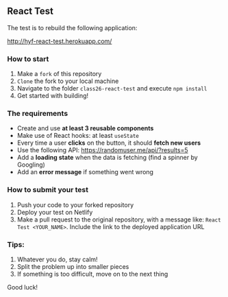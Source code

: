 ## React Test

The test is to rebuild the following application:

http://hyf-react-test.herokuapp.com/

### How to start

1. Make a `fork` of this repository
2. `Clone` the fork to your local machine
3. Navigate to the folder `class26-react-test` and execute `npm install`
4. Get started with building!

### The requirements

- Create and use **at least 3 reusable components**
- Make use of React hooks: at least `useState`
- Every time a user **clicks** on the button, it should **fetch new users**
- Use the following API: https://randomuser.me/api/?results=5
- Add a **loading state** when the data is fetching (find a spinner by Googling)
- Add an **error message** if something went wrong

### How to submit your test

1. Push your code to your forked repository
2. Deploy your test on Netlify
3. Make a pull request to the original repository, with a message like: `React Test <YOUR_NAME>`. Include the link to the deployed application URL

### Tips:

1. Whatever you do, stay calm!
2. Split the problem up into smaller pieces
3. If something is too difficult, move on to the next thing

Good luck!
